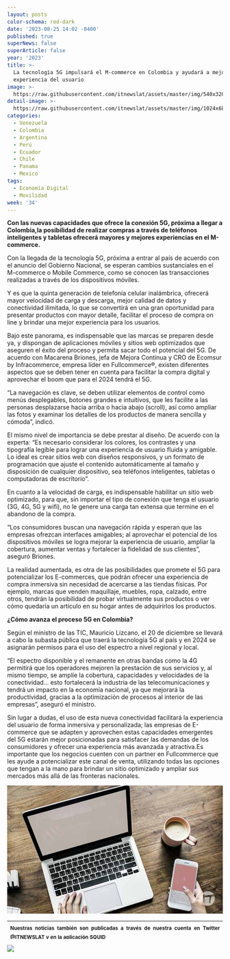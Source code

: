 ```yaml
---
layout: posts
color-schema: red-dark
date: '2023-08-25 14:02 -0400'
published: true
superNews: false
superArticle: false
year: '2023'
title: >-
  La tecnología 5G impulsará el M-commerce en Colombia y ayudará a mejorar la
  experiencia del usuario 
image: >-
  https://raw.githubusercontent.com/itnewslat/assets/master/img/540x320/Ecommerce-p.jpg
detail-image: >-
  https://raw.githubusercontent.com/itnewslat/assets/master/img/1024x680/Ecommerce-g.jpg
categories:
  - Venezuela
  - Colombia
  - Argentina
  - Perú
  - Ecuador
  - Chile
  - Panama
  - Mexico
tags:
  - Economía Digital
  - Movilidad
week: '34'
---
```

**Con las nuevas capacidades que ofrece la conexión 5G, próxima a llegar a Colombia,la posibilidad de realizar compras a través de teléfonos inteligentes y tabletas ofrecerá mayores y mejores experiencias en el M-commerce.**

Con la llegada de la tecnología 5G, próxima a entrar al país de acuerdo con el anuncio del Gobierno Nacional, se esperan cambios sustanciales en el M-commerce o Mobile Commerce, como se conocen las transacciones realizadas a través de los dispositivos móviles.

Y es que la quinta generación de telefonía celular inalámbrica, ofrecerá mayor velocidad de carga y descarga, mejor calidad de datos y conectividad ilimitada, lo que se convertirá en una gran oportunidad para presentar productos con mayor detalle, facilitar el proceso de compra on line y brindar una mejor experiencia para los usuarios.

Bajo este panorama, es indispensable que las marcas se preparen desde ya, y dispongan de aplicaciones móviles y sitios web optimizados que aseguren el éxito del proceso y permita sacar todo el potencial del 5G. De acuerdo con Macarena Briones, jefa de Mejora Continua y CRO de Ecomsur by Infracommerce, empresa líder en Fullcommerce®, existen diferentes aspectos que se deben tener en cuenta para facilitar la compra digital y aprovechar el boom que para el 2024 tendrá el 5G. 

“La navegación es clave, se deben utilizar elementos de control como menús desplegables, botones grandes e intuitivos, que les facilite a las personas desplazarse hacia arriba o hacia abajo (scroll), así como ampliar las fotos y examinar los detalles de los productos de manera sencilla y cómoda”, indicó.  

El mismo nivel de importancia se debe prestar al diseño. De acuerdo con la experta: “Es necesario considerar los colores, los contrastes y una tipografía legible para lograr una experiencia de usuario fluida y amigable. Lo ideal es crear sitios web con diseños responsivos, y un formato de programación que ajuste el contenido automáticamente al tamaño y disposición de cualquier dispositivo, sea teléfonos inteligentes, tabletas o computadoras de escritorio”.

En cuanto a la velocidad de carga, es indispensable habilitar un sitio web optimizado, para que, sin importar el tipo de conexión que tenga el usuario (3G, 4G, 5G y wifi), no le genere una carga tan extensa que termine en el abandono de la compra. 

“Los consumidores buscan una navegación rápida y esperan que las empresas ofrezcan interfaces amigables; al aprovechar el potencial de los dispositivos móviles se logra mejorar la experiencia de usuario, ampliar la cobertura, aumentar ventas y fortalecer la fidelidad de sus clientes”, aseguró Briones. 

La realidad aumentada, es otra de las posibilidades que promete el 5G para potencializar los E-commerces, que podrán ofrecer una experiencia de compra inmersiva sin necesidad de acercarse a las tiendas físicas. Por ejemplo, marcas que venden maquillaje, muebles, ropa, calzado, entre otros, tendrán la posibilidad de probar virtualmente sus productos o ver cómo quedaría un artículo en su hogar antes de adquirirlos los productos.

**¿Cómo avanza el proceso 5G en Colombia?**

Según el ministro de las TIC, Mauricio Lizcano, el 20 de diciembre se llevará a cabo la subasta pública que traerá la tecnología 5G al país y en 2024 se asignarán permisos para el uso del espectro a nivel regional y local. 

“El espectro disponible y el remanente en otras bandas como la 4G permitirá que los operadores mejoren la prestación de sus servicios y, al mismo tiempo, se amplíe la cobertura, capacidades y velocidades de la conectividad… esto fortalecerá la industria de las telecomunicaciones y tendrá un impacto en la economía nacional, ya que mejorará la productividad, gracias a la optimización de procesos al interior de las empresas”, aseguró el ministro. 

Sin lugar a dudas, el uso de esta nueva conectividad facilitará la experiencia del usuario de forma inmersiva y personalizada; las empresas de E-commerce que se adapten y aprovechen estas capacidades emergentes del 5G estarán mejor posicionadas para satisfacer las demandas de los consumidores y ofrecer una experiencia más avanzada y atractiva.Es importante que los negocios cuenten con un partner en Fullcommerce que les ayude a potencializar este canal de venta, utilizando todas las opciones que tengan a la mano para brindar un sitio optimizado y ampliar sus mercados más allá de las fronteras nacionales.

![](https://raw.githubusercontent.com/itnewslat/assets/master/img/540x320/Ecommerce-p.jpg)

<table style="height: 42px;" width="569">
<tbody>
<tr>
<td style="text-align: justify;"><sub><strong>Nuestras noticias también son publicadas a través de nuestra cuenta en Twitter <a href="https://twitter.com/itnewslat?lang=es">@ITNEWSLAT</a> y en la aplicación <a href="https://squidapp.co/en/">SQUID</a></strong></sub></td>
</tr>
</tbody>
</table>

<img src="https://tracker.metricool.com/c3po.jpg?hash=56f88a41e39ab42c063cc51676587a04"/>